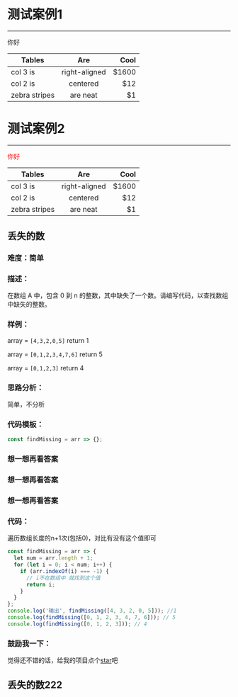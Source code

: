 # 测试案例1
---

<HelloWorld msg="Welcome to Your Vue.js App"/>

<div  class="add">
  <p>你好</p>
</div>

| Tables        | Are           | Cool  |
| ------------- |:-------------:| -----:|
| col 3 is      | right-aligned | $1600 |
| col 2 is      | centered      |   $12 |
| zebra stripes | are neat      |    $1 |

# 测试案例2
---

<HelloWorld msg="Welcome to Your Vue.js App"/>

<div style="color:red" class="acb">
  <p>你好</p>
</div>

| Tables        | Are           | Cool  |
| ------------- |:-------------:| -----:|
| col 3 is      | right-aligned | $1600 |
| col 2 is      | centered      |   $12 |
| zebra stripes | are neat      |    $1 |


## 丢失的数

### 难度：简单

### 描述：

在数组 A 中，包含 0 到 n 的整数，其中缺失了一个数。请编写代码，以查找数组中缺失的整数。

### 样例：

array = `[4,3,2,0,5]` return 1

array = `[0,1,2,3,4,7,6]` return 5

array = `[0,1,2,3]` return 4

### 思路分析：

简单，不分析

### 代码模板：

```js
const findMissing = arr => {};
```

### 想一想再看答案

### 想一想再看答案

### 想一想再看答案

### 代码：

遍历数组长度的n+1次(包括0)，对比有没有这个值即可


```js
const findMissing = arr => {
  let num = arr.length + 1;
  for (let i = 0; i < num; i++) {
    if (arr.indexOf(i) === -1) {
      // i不在数组中 就找到这个值
      return i;
    }
  }
};
console.log('输出', findMissing([4, 3, 2, 0, 5])); //1
console.log(findMissing([0, 1, 2, 3, 4, 7, 6])); // 5
console.log(findMissing([0, 1, 2, 3])); // 4
```

### 鼓励我一下：

觉得还不错的话，给我的项目点个[star](https://github.com/OBKoro1/Brush_algorithm)吧


## 丢失的数222